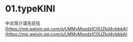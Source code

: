 # 01.typeKINI

中文简介请先前往
[https://mp.weixin.qq.com/s/LMMyMxodzIC0UZkd4ybbkA](https://mp.weixin.qq.com/s/LMMyMxodzIC0UZkd4ybbkA)

